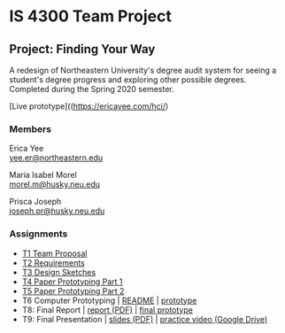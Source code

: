 # IS 4300 Team Project

## Project: Finding Your Way
A redesign of Northeastern University's degree audit system for seeing a student's degree progress and exploring other possible degrees. Completed during the Spring 2020 semester.

[Live prototype]((https://ericayee.com/hci/)


### Members
Erica Yee  
yee.er@northeastern.edu

Maria Isabel Morel  
morel.m@husky.neu.edu

Prisca Joseph  
joseph.pr@husky.neu.edu

### Assignments
* [T1 Team Proposal](assignments/T1-JosephMorelYee.pdf)
* [T2 Requirements](assignments/T2-JosephMorelYee.pdf)
* [T3 Design Sketches](assignments/T3-JosephMorelYee.pdf)
* [T4 Paper Prototyping Part 1](assignments/T4-JosephMorelYee.pdf)
* [T5 Paper Prototyping Part 2](assignments/T5-JosephMorelYee.pdf)
* T6 Computer Prototyping | [README](T6_README.md) | [prototype](https://ericayee.com/hci-t6/)
* T8: Final Report | [report (PDF)](assignments/T8-JosephMorelYee.pdf) | [final prototype](https://ericayee.com/hci/)
* T9: Final Presentation | [slides (PDF)](assignments/T9-JosephMorelYee-Slides.pdf) | [practice video (Google Drive)](https://drive.google.com/file/d/1Osqfm6pZVdbxGTrnMwV8mCCta36F9yQ7/view)
